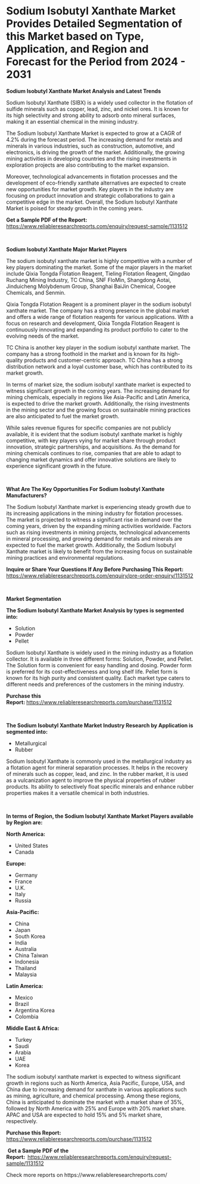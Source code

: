 <p><h1>Sodium Isobutyl Xanthate Market Provides Detailed Segmentation of this Market based on Type, Application, and Region and Forecast for the Period from 2024 - 2031</h1></p><p><strong>Sodium Isobutyl Xanthate Market Analysis and Latest Trends</strong></p>
<p><p>Sodium Isobutyl Xanthate (SIBX) is a widely used collector in the flotation of sulfide minerals such as copper, lead, zinc, and nickel ores. It is known for its high selectivity and strong ability to adsorb onto mineral surfaces, making it an essential chemical in the mining industry.</p><p>The Sodium Isobutyl Xanthate Market is expected to grow at a CAGR of 4.2% during the forecast period. The increasing demand for metals and minerals in various industries, such as construction, automotive, and electronics, is driving the growth of the market. Additionally, the growing mining activities in developing countries and the rising investments in exploration projects are also contributing to the market expansion.</p><p>Moreover, technological advancements in flotation processes and the development of eco-friendly xanthate alternatives are expected to create new opportunities for market growth. Key players in the industry are focusing on product innovation and strategic collaborations to gain a competitive edge in the market. Overall, the Sodium Isobutyl Xanthate Market is poised for steady growth in the coming years.</p></p>
<p><strong>Get a Sample PDF of the Report:&nbsp;</strong> <a href="https://www.reliableresearchreports.com/enquiry/request-sample/1131512">https://www.reliableresearchreports.com/enquiry/request-sample/1131512</a></p>
<p>&nbsp;</p>
<p><strong>Sodium Isobutyl Xanthate Major Market Players</strong></p>
<p><p>The sodium isobutyl xanthate market is highly competitive with a number of key players dominating the market. Some of the major players in the market include Qixia Tongda Flotation Reagent, Tieling Flotation Reagent, Qingdao Ruchang Mining Industry, TC China, SNF FloMin, Shangdong Aotai, Jinduicheng Molybdenum Group, Shanghai BaiJin Chemical, Coogee Chemicals, and Senmin.</p><p>Qixia Tongda Flotation Reagent is a prominent player in the sodium isobutyl xanthate market. The company has a strong presence in the global market and offers a wide range of flotation reagents for various applications. With a focus on research and development, Qixia Tongda Flotation Reagent is continuously innovating and expanding its product portfolio to cater to the evolving needs of the market.</p><p>TC China is another key player in the sodium isobutyl xanthate market. The company has a strong foothold in the market and is known for its high-quality products and customer-centric approach. TC China has a strong distribution network and a loyal customer base, which has contributed to its market growth.</p><p>In terms of market size, the sodium isobutyl xanthate market is expected to witness significant growth in the coming years. The increasing demand for mining chemicals, especially in regions like Asia-Pacific and Latin America, is expected to drive the market growth. Additionally, the rising investments in the mining sector and the growing focus on sustainable mining practices are also anticipated to fuel the market growth.</p><p>While sales revenue figures for specific companies are not publicly available, it is evident that the sodium isobutyl xanthate market is highly competitive, with key players vying for market share through product innovation, strategic partnerships, and acquisitions. As the demand for mining chemicals continues to rise, companies that are able to adapt to changing market dynamics and offer innovative solutions are likely to experience significant growth in the future.</p></p>
<p>&nbsp;</p>
<p><strong>What Are The Key Opportunities For Sodium Isobutyl Xanthate Manufacturers?</strong></p>
<p><p>The Sodium Isobutyl Xanthate market is experiencing steady growth due to its increasing applications in the mining industry for flotation processes. The market is projected to witness a significant rise in demand over the coming years, driven by the expanding mining activities worldwide. Factors such as rising investments in mining projects, technological advancements in mineral processing, and growing demand for metals and minerals are expected to fuel the market growth. Additionally, the Sodium Isobutyl Xanthate market is likely to benefit from the increasing focus on sustainable mining practices and environmental regulations.</p></p>
<p><strong>Inquire or Share Your Questions If Any Before Purchasing This Report:</strong> <a href="https://www.reliableresearchreports.com/enquiry/pre-order-enquiry/1131512">https://www.reliableresearchreports.com/enquiry/pre-order-enquiry/1131512</a></p>
<p>&nbsp;</p>
<p><strong>Market Segmentation</strong></p>
<p><strong>The Sodium Isobutyl Xanthate Market Analysis by types is segmented into:</strong></p>
<p><ul><li>Solution</li><li>Powder</li><li>Pellet</li></ul></p>
<p><p>Sodium Isobutyl Xanthate is widely used in the mining industry as a flotation collector. It is available in three different forms: Solution, Powder, and Pellet. The Solution form is convenient for easy handling and dosing. Powder form is preferred for its cost-effectiveness and long shelf life. Pellet form is known for its high purity and consistent quality. Each market type caters to different needs and preferences of the customers in the mining industry.</p></p>
<p><strong>Purchase this Report:&nbsp;</strong><a href="https://www.reliableresearchreports.com/purchase/1131512">https://www.reliableresearchreports.com/purchase/1131512</a></p>
<p>&nbsp;</p>
<p><strong>The Sodium Isobutyl Xanthate Market Industry Research by Application is segmented into:</strong></p>
<p><ul><li>Metallurgical</li><li>Rubber</li></ul></p>
<p><p>Sodium Isobutyl Xanthate is commonly used in the metallurgical industry as a flotation agent for mineral separation processes. It helps in the recovery of minerals such as copper, lead, and zinc. In the rubber market, it is used as a vulcanization agent to improve the physical properties of rubber products. Its ability to selectively float specific minerals and enhance rubber properties makes it a versatile chemical in both industries.</p></p>
<p>&nbsp;</p>
<p><strong>In terms of Region, the Sodium Isobutyl Xanthate Market Players available by Region are:</strong></p>
<p>
    <p> <strong> North America: </strong>
        <ul>
            <li>United States</li>
            <li>Canada</li>
        </ul>
        </p> 
    <p> <strong> Europe: </strong>
        <ul>
            <li>Germany</li>
            <li>France</li>
            <li>U.K.</li>
            <li>Italy</li>
            <li>Russia</li>
        </ul>
        </p> 
    <p> <strong> Asia-Pacific: </strong>
        <ul>
            <li>China</li>
            <li>Japan</li>
            <li>South Korea</li>
            <li>India</li>
            <li>Australia</li>
            <li>China Taiwan</li>
            <li>Indonesia</li>
            <li>Thailand</li>
            <li>Malaysia</li>
        </ul>
        </p> 
    <p> <strong> Latin America: </strong>
        <ul>
            <li>Mexico</li>
            <li>Brazil</li>
            <li>Argentina Korea</li>
            <li>Colombia</li>
        </ul>
        </p> 
    <p> <strong> Middle East & Africa: </strong>
        <ul>
            <li>Turkey</li>
            <li>Saudi</li>
            <li>Arabia</li>
            <li>UAE</li>
            <li>Korea</li>
        </ul>
    </p>
    </p>
<p><p>The sodium isobutyl xanthate market is expected to witness significant growth in regions such as North America, Asia Pacific, Europe, USA, and China due to increasing demand for xanthate in various applications such as mining, agriculture, and chemical processing. Among these regions, China is anticipated to dominate the market with a market share of 35%, followed by North America with 25% and Europe with 20% market share. APAC and USA are expected to hold 15% and 5% market share, respectively.</p></p>
<p><strong>Purchase this Report: </strong><a href="https://www.reliableresearchreports.com/purchase/1131512">https://www.reliableresearchreports.com/purchase/1131512</a></p>
<p>&nbsp;<strong>Get a Sample PDF of the Report:&nbsp;&nbsp;</strong><a href="https://www.reliableresearchreports.com/enquiry/request-sample/1131512">https://www.reliableresearchreports.com/enquiry/request-sample/1131512</a></p>
<p><strong></strong></p>
<p>Check more reports on https://www.reliableresearchreports.com/</p>